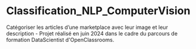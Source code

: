# Classification_NLP_ComputerVision
Catégoriser les articles d’une marketplace avec leur image et leur description - Projet réalisé en juin 2024 dans le cadre du parcours de formation DataScientist d'OpenClassrooms.
